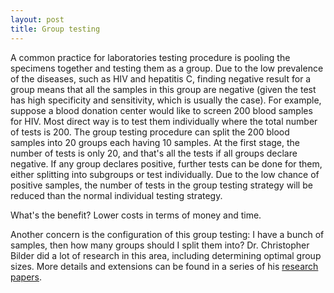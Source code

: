```yaml
---
layout: post
title: Group testing
---
```

A common practice for laboratories testing procedure is pooling the specimens together and testing them as a group. Due to the low prevalence of the diseases, such as HIV and hepatitis C, finding negative result for a group means that all the samples in this group are negative (given the test has high specificity and sensitivity, which is usually the case). For example, suppose a blood donation center would like to screen 200 blood samples for HIV. Most direct way is to test them individually where the total number of tests is 200.  The group testing  procedure can split the 200 blood samples into 20 groups each having 10 samples. At the first stage, the number of tests is only 20, and that's all the tests if all groups declare negative. If any group declares positive, further tests can be done for them, either splitting into subgroups or test individually. Due to the low chance of positive samples, the number of tests in the group testing strategy will be reduced than the normal individual testing strategy.

What's the benefit? Lower costs in terms of money and time. 

Another concern is the configuration of this group testing: I have a bunch of samples, then how many groups should I split them into? Dr. Christopher Bilder did a lot of research in this area, including determining optimal group sizes. More details and extensions can be found in a series of his [research papers](http://www.chrisbilder.com/grouptesting/).


